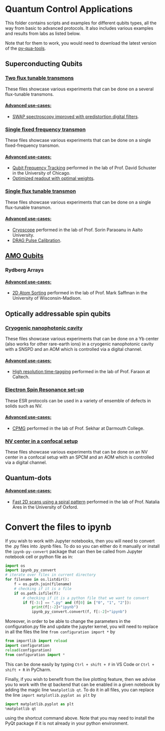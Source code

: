 # Quantum Control Applications

This folder contains scripts and examples for different qubits types, all the way from basic to advanced protocols. 
It also includes various examples and results from labs as listed below.

Note that for them to work, you would need to download the latest version of the [py-qua-tools](https://github.com/qua-platform/py-qua-tools#installation).

## Superconducting Qubits
### [Two flux tunable transmons](https://github.com/qua-platform/qua-libs/tree/main/Quantum-Control-Applications/Superconducting/Two%20Flux%20Tunable%20Transmons)
These files showcase various experiments that can be done on a several flux-tunable transmons.
#### <u> Advanced use-cases: </u>
* [SWAP spectroscopy improved with predistortion digital filters](https://github.com/qua-platform/qua-libs/tree/main/Quantum-Control-Applications/Superconducting/Multiple%20Flux%20Tunable%20Transmons/Use%20Case%201%20-%20Two%20qubit%20gate%20optimization%20with%20cryoscope#two-qubit-swap-spectroscopy-improved-with-pre-distortion-digital-filters).

### [Single fixed frequency transmon](https://github.com/qua-platform/qua-libs/tree/main/Quantum-Control-Applications/Superconducting/Single%20Fixed%20Transmon)
These files showcase various experiments that can be done on a single fixed-frequency transmon.
#### <u> Advanced use-cases: </u>
* [Qubit Frequency Tracking](https://github.com/qua-platform/qua-libs/tree/main/Quantum-Control-Applications/Superconducting/Single%20Fixed%20Transmon/Use%20Case%201%20-%20Schuster%20Lab%20-%20Qubit%20Frequency%20Tracking#qubit-frequency-tracking) 
  performed in the lab of Prof. David Schuster in the University of Chicago.
* [Optimized readout with optimal weights](https://github.com/qua-platform/qua-libs/tree/main/Quantum-Control-Applications/Superconducting/Single%20Fixed%20Transmon/Use%20Case%202%20-%20Optimized%20readout%20with%20optimal%20weights#optimized-readout-with-optimal-weights).

### [Single flux tunable transmon](https://github.com/qua-platform/qua-libs/tree/main/Quantum-Control-Applications/Superconducting/Single%20Flux%20Tunable%20Transmon#single-flux-tunable-transmon-with-ssb-mixer-for-readout)
These files showcase various experiments that can be done on a single flux-tunable transmon.
#### <u> Advanced use-cases: </u>
* [Cryoscope](https://github.com/qua-platform/qua-libs/tree/main/Quantum-Control-Applications/Superconducting/Single%20Flux%20Tunable%20Transmon/Use%20Case%201%20-%20Paraoanu%20Lab%20-%20Cryoscope#cryoscope) 
  performed in the lab of Prof. Sorin Paraoanu in Aalto University.
* [DRAG Pulse Calibration](https://github.com/qua-platform/qua-libs/tree/main/Quantum-Control-Applications/Superconducting/Single%20Flux%20Tunable%20Transmon/Use%20Case%202%20-%20DRAG%20coefficient%20calibration#derivative-removal-by-adiabatic-gate-drag-and-ac-stark-shift-calibration).

## [AMO Qubits](https://github.com/qua-platform/qua-libs/tree/main/Quantum-Control-Applications/AMO)
### Rydberg Arrays

#### <u> Advanced use-cases: </u>
* [2D Atom Sorting](https://github.com/qua-platform/qua-libs/tree/main/Quantum-Control-Applications/AMO/Use%20Case%201%20-%20Saffman%20Lab%20-%20Atom%20Sorting#atom-sorting-with-the-opx)
  performed in the lab of Prof. Mark Saffman in the University of Wisconsin-Madison.

## Optically addressable spin qubits

### [Cryogenic nanophotonic cavity](https://github.com/qua-platform/qua-libs/tree/main/Quantum-Control-Applications/Optically%20addressable%20spin%20qubits/Cryogenic%20nanophotonic%20cavity#single-yb-center-in-a-cyrogenic-nanophotonic-cavity)
These files showcase various experiments that can be done on a Yb center (also works for other rare-earth ions) in a 
cryogenic nanophotonic cavity with a SNSPD and an AOM which is controlled via a digital channel.
#### <u> Advanced use-cases: </u>
* [High resolution time-tagging](https://github.com/qua-platform/qua-libs/tree/main/Quantum-Control-Applications/Optically%20addressable%20spin%20qubits/Cryogenic%20nanophotonic%20cavity/Use%20case%201%20-%20Faraon%20Lab%20-%20sub-ns%20timetagging#high-resolution-time-tagging)
  performed in the lab of Prof. Faraon at Caltech.
### [Electron Spin Resonance set-up](https://github.com/qua-platform/qua-libs/tree/main/Quantum-Control-Applications/Optically%20addressable%20spin%20qubits/Electron%20Spin%20Resonance#electron-spin-resonance-esr-experiments)
These ESR protocols can be used in a variety of ensemble of defects in solids such as NV.
#### <u> Advanced use-cases: </u>
* [CPMG](https://github.com/qua-platform/qua-libs/tree/main/Quantum-Control-Applications/Optically%20addressable%20spin%20qubits/Electron%20Spin%20Resonance/Use%20case%201%20-%20Sekhar%20Lab%20-%20CPMG#carr-purcell-meiboom-gill-cpmg-in-an-nv-ensemble-with-electron-spin-resonance-esr)
  performed in the lab of Prof. Sekhar at Darmouth College.

### [NV center in a confocal setup](https://github.com/qua-platform/qua-libs/tree/main/Quantum-Control-Applications/Optically%20addressable%20spin%20qubits/NV%20center%20in%20a%20confocal%20setup#single-nv-center-in-a-confocal-setup)
These files showcase various experiments that can be done on an NV center in a confocal setup with an SPCM and an AOM
which is controlled via a digital channel.

## Quantum-dots
#### <u> Advanced use-cases: </u>
* [Fast 2D scans using a spiral pattern](https://github.com/qua-platform/qua-libs/tree/main/Quantum-Control-Applications/Quantum-Dots/Use%20Case%201%20-%20Fast%202D%20Scans#fast-two-dimensional-scans-using-a-spiral-pattern)
  performed in the lab of Prof. Natalia Ares in the University of Oxford.

# Convert the files to ipynb
If you wish to work with Jupyter notebooks, then you will need to convert the .py files into .ipynb files. 
To do so you can either do it manually or install the `ipynb-py-convert` package that can then be called from Jupyter 
notebook cell or python file as in:
```python
import os
import ipynb_py_convert
# iterate over files in current directory
for filename in os.listdir():
    f = os.path.join(filename)
    # checking if it is a file
    if os.path.isfile(f):
        # checking if it is a python file that we want to convert
        if f[-3:] == ".py" and (f[0] in ["0", "1", "2"]):
            print(f[:-2]+"ipynb")
            ipynb_py_convert.convert(f, f[:-2]+"ipynb")
```

Moreover, in order to be able to change the parameters in the configuration.py file and update the jupyter kernel, you will need 
to replace in all the files the line ``from configuration import *`` by 
``` python
from importlib import reload
import configuration
reload(configuration)
from configuration import *
```
This can be done easily by typing `Ctrl + shift + F` in VS Code or `Ctrl + shift + R` in PyCharm.

Finally, if you wish to benefit from the live plotting feature, then we advise you to work with the qt backend that can 
be enabled in a given notebook by adding the magic line `%matplotlib qt`.
To do it in all files, you can replace the line `import matplotlib.pyplot as plt` by
``` python
import matplotlib.pyplot as plt
%matplotlib qt
```
using the shortcut command above. Note that you may need to install the PyQt package if it is not already in your python environment.